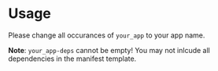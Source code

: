 # Usage

Please change all occurances of `your_app` to your app name.

**Note**: `your_app-deps` cannot be empty! You may not inlcude all dependencies in the manifest template.